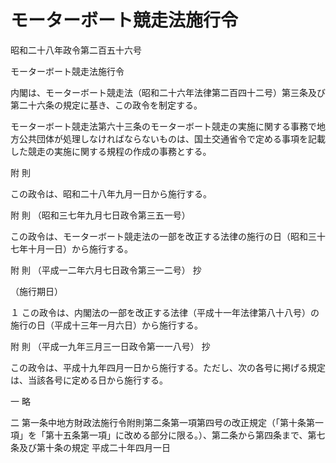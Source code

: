 # モーターボート競走法施行令

昭和二十八年政令第二百五十六号

モーターボート競走法施行令

内閣は、モーターボート競走法（昭和二十六年法律第二百四十二号）第三条及び第二十六条の規定に基き、この政令を制定する。

モーターボート競走法第六十三条のモーターボート競走の実施に関する事務で地方公共団体が処理しなければならないものは、国土交通省令で定める事項を記載した競走の実施に関する規程の作成の事務とする。

附 則

この政令は、昭和二十八年九月一日から施行する。

附 則 （昭和三七年九月七日政令第三五一号）

この政令は、モーターボート競走法の一部を改正する法律の施行の日（昭和三十七年十月一日）から施行する。

附 則 （平成一二年六月七日政令第三一二号） 抄

（施行期日）

１ この政令は、内閣法の一部を改正する法律（平成十一年法律第八十八号）の施行の日（平成十三年一月六日）から施行する。

附 則 （平成一九年三月三一日政令第一一八号） 抄

この政令は、平成十九年四月一日から施行する。ただし、次の各号に掲げる規定は、当該各号に定める日から施行する。

一 略

二 第一条中地方財政法施行令附則第二条第一項第四号の改正規定（「第十条第一項」を「第十五条第一項」に改める部分に限る。）、第二条から第四条まで、第七条及び第十条の規定 平成二十年四月一日
